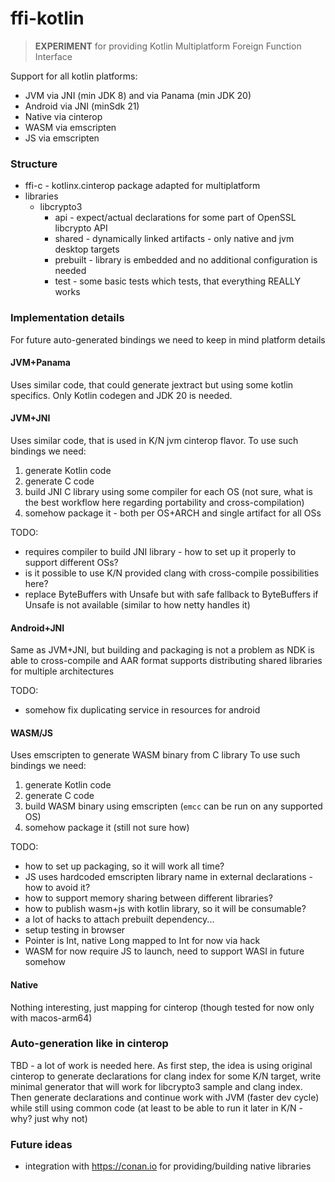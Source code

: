 # ffi-kotlin

> **EXPERIMENT** for providing Kotlin Multiplatform Foreign Function Interface

Support for all kotlin platforms:

* JVM via JNI (min JDK 8) and via Panama (min JDK 20)
* Android via JNI (minSdk 21)
* Native via cinterop
* WASM via emscripten
* JS via emscripten

### Structure

* ffi-c - kotlinx.cinterop package adapted for multiplatform
* libraries
    * libcrypto3
        * api - expect/actual declarations for some part of OpenSSL libcrypto API
        * shared - dynamically linked artifacts - only native and jvm desktop targets
        * prebuilt - library is embedded and no additional configuration is needed
        * test - some basic tests which tests, that everything REALLY works

### Implementation details

For future auto-generated bindings we need to keep in mind platform details

#### JVM+Panama

Uses similar code, that could generate jextract but using some kotlin specifics.
Only Kotlin codegen and JDK 20 is needed.

#### JVM+JNI

Uses similar code, that is used in K/N jvm cinterop flavor.
To use such bindings we need:

1. generate Kotlin code
2. generate C code
3. build JNI C library using some compiler for each OS
   (not sure, what is the best workflow here regarding portability and cross-compilation)
4. somehow package it - both per OS+ARCH and single artifact for all OSs

TODO:

* requires compiler to build JNI library - how to set up it properly to support different OSs?
* is it possible to use K/N provided clang with cross-compile possibilities here?
* replace ByteBuffers with Unsafe but with safe fallback to ByteBuffers if Unsafe is not available
  (similar to how netty handles it)

#### Android+JNI

Same as JVM+JNI,
but building and packaging is not a problem
as NDK is able to cross-compile
and AAR format supports distributing shared libraries for multiple architectures

TODO:

* somehow fix duplicating service in resources for android

#### WASM/JS

Uses emscripten to generate WASM binary from C library
To use such bindings we need:

1. generate Kotlin code
2. generate C code
3. build WASM binary using emscripten (`emcc` can be run on any supported OS)
4. somehow package it (still not sure how)

TODO:

* how to set up packaging, so it will work all time?
* JS uses hardcoded emscripten library name in external declarations - how to avoid it?
* how to support memory sharing between different libraries?
* how to publish wasm+js with kotlin library, so it will be consumable?
* a lot of hacks to attach prebuilt dependency...
* setup testing in browser
* Pointer is Int, native Long mapped to Int for now via hack
* WASM for now require JS to launch, need to support WASI in future somehow

#### Native

Nothing interesting, just mapping for cinterop (though tested for now only with macos-arm64)

### Auto-generation like in cinterop

TBD - a lot of work is needed here.
As first step, the idea is using original cinterop to generate declarations for clang index for some K/N target,
write minimal generator that will work for libcrypto3 sample and clang index.
Then generate declarations and continue work with JVM (faster dev cycle) while still using common code
(at least to be able to run it later in K/N - why? just why not)

### Future ideas

* integration with https://conan.io for providing/building native libraries
